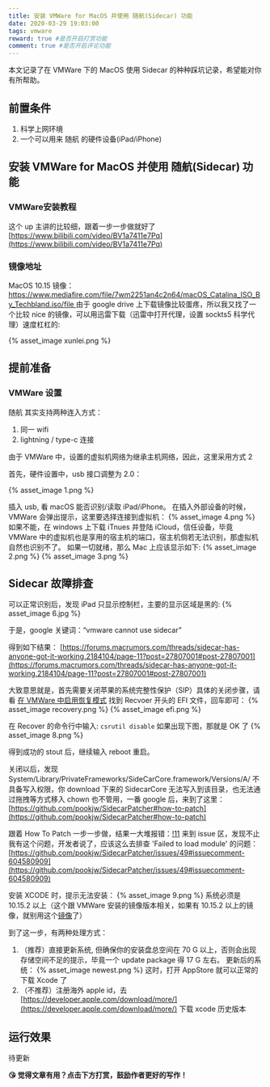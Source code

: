 ```yaml
---
title: 安装 VMWare for MacOS 并使用 随航(Sidecar) 功能 
date: 2020-03-29 19:03:00
tags: vmware
reward: true #是否开启打赏功能
comment: true #是否开启评论功能
---
```


本文记录了在 VMWare 下的 MacOS 使用 Sidecar 的种种踩坑记录，希望能对你有所帮助。

## 前置条件
1. 科学上网环境
2. 一个可以用来 随航 的硬件设备(iPad/iPhone)

## 安装 VMWare for MacOS 并使用 随航(Sidecar) 功能


### VMWare安装教程
这个 up 主讲的比较细，跟着一步一步做就好了 [https://www.bilibili.com/video/BV1a7411e7Pq](https://www.bilibili.com/video/BV1a7411e7Pq)

### 镜像地址
MacOS 10.15 镜像：[https://www.mediafire.com/file/7wm2251an4c2n64/macOS_Catalina_ISO_By_Techbland.iso/file
](https://www.mediafire.com/file/7wm2251an4c2n64/macOS_Catalina_ISO_By_Techbland.iso/file
)
由于 google drive 上下载镜像比较蛋疼，所以我又找了一个比较 nice 的镜像，可以用迅雷下载（迅雷中打开代理，设置 sockts5 科学代理）速度杠杠的:

{% asset_image xunlei.png %}



## 提前准备

### VMWare 设置 
随航 其实支持两种连入方式：
1. 同一 wifi
2. lightning / type-c 连接

由于 VMWare 中，设置的虚拟机网络为继承主机网络，因此，这里采用方式 2

首先，硬件设置中，usb 接口调整为 2.0：

{% asset_image 1.png %}

插入 usb, 看 macOS 能否识别/读取 iPad/iPhone。
在插入外部设备的时候，VMWare 会弹出提示，这里要选择连接到虚拟机：
{% asset_image 4.png %}
如果不能，在 windows 上下载 iTnues 并登陆 iCloud，信任设备，毕竟 VMWare 中的虚拟机也是享用的宿主机的端口，宿主机倘若无法识别，那虚拟机自然也识别不了。
如果一切就绪，那么 Mac 上应该显示如下:
{% asset_image 2.png %}
{% asset_image 3.png %}


## Sidecar 故障排查
可以正常识别后，发现 iPad 只显示控制栏，主要的显示区域是黑的:
{% asset_image 6.jpg %}

于是，google 关键词：“vmware cannot use sidecar”

得到如下结果：
[https://forums.macrumors.com/threads/sidecar-has-anyone-got-it-working.2184104/page-11?post=27807001#post-27807001](https://forums.macrumors.com/threads/sidecar-has-anyone-got-it-working.2184104/page-11?post=27807001#post-27807001)

大致意思就是，首先需要关闭苹果的系统完整性保护（SIP）具体的关闭步骤，请看 
[在 VMWare 中启用恢复模式](https://www.cnblogs.com/FashionDoo/p/10536756.html)
找到 Recvoer 开头的 EFI 文件，回车即可：
{% asset_image recovery.png %}
{% asset_image efi.png %}

在 Recover 的命令行中输入:
`csrutil disable` 如果出现下图，那就是 OK 了
{% asset_image 8.png %}

得到成功的 stout 后，继续输入 reboot 重启。


关闭以后，发现 System/Library/PrivateFrameworks/SideCarCore.framework/Versions/A/ 不具备写入权限，你 download 下来的 SidecarCore 无法写入到该目录，也无法通过拖拽等方式移入 chown 也不管用，一番 google 后，来到了这里：
[https://github.com/pookjw/SidecarPatcher#how-to-patch](https://github.com/pookjw/SidecarPatcher#how-to-patch)

跟着 How To Patch 一步一步做，结果一大堆报错：[!11](11.png)
来到 issue 区，发现不止我有这个问题，开发者说了，应该这么去排查 'Failed to load module' 的问题：
[https://github.com/pookjw/SidecarPatcher/issues/49#issuecomment-604580909](https://github.com/pookjw/SidecarPatcher/issues/49#issuecomment-604580909)


安装 XCODE 时，提示无法安装：
{% asset_image 9.png %}
系统必须是 10.15.2 以上（这个跟 VMWare 安装的镜像版本相关，如果有 10.15.2 以上的镜像，就别用这个[镜像](#镜像地址)了）

到了这一步，有两种处理方式：
1. （推荐）直接更新系统, 但确保你的安装盘总空间在 70 G 以上，否则会出现存储空间不足的提示，毕竟一个 update package 得 17 G 左右。
更新后的系统：
{% asset_image newest.png %}
这时，打开 AppStore 就可以正常的下载 Xcode 了
2. （不推荐）注册海外 apple id，去 [https://developer.apple.com/download/more/](https://developer.apple.com/download/more/) 下载 xcode 历史版本

## 运行效果
待更新

<b>😘 觉得文章有用？点击下方打赏，鼓励作者更好的写作！</b>
